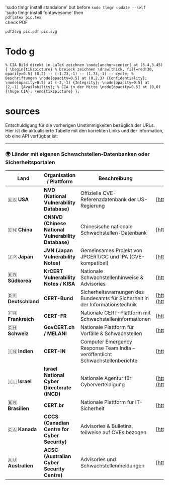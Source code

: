 
'sudo tlmgr install standalone' but before `sudo tlmgr update --self`  
'sudo tlmgr install fontawesome'
then  
`pdflatex pic.tex`  
check PDF  

`pdf2svg pic.pdf pic.svg`  

# Todo g
`
      % CIA Bild direkt in LaTeX zeichnen
      \node[anchor=center] at (5.4,3.45) {
        \begin{tikzpicture}
            % Dreieck zeichnen
            \draw[thick, fill=red!30, opacity=0.5] (0,2) -- (-1.73,-1) -- (1.73,-1) -- cycle;
            % Beschriftungen
            \node[opacity=0.5] at (0,2.3) {Confidentiality};
            \node[opacity=0.5] at (-2,-1) {Integrity};
            \node[opacity=0.5] at (2,-1) {Availability};
            % CIA in der Mitte
            \node[opacity=0.5] at (0,0) {\huge CIA};
        \end{tikzpicture}
    };
`

# sources
Entschuldigung für die vorherigen Unstimmigkeiten bezüglich der URLs. Hier ist die aktualisierte Tabelle mit den korrekten Links und der Information, ob eine API verfügbar ist:

---

### 🌍 **Länder mit eigenen Schwachstellen-Datenbanken oder Sicherheitsportalen**

| **Land** | **Organisation / Plattform** | **Beschreibung** | **URL** | **API verfügbar** |
|----------|------------------------------|------------------|---------|-------------------|
| 🇺🇸 **USA** | **NVD (National Vulnerability Database)** | Offizielle CVE-Referenzdatenbank der US-Regierung | [https://nvd.nist.gov](https://nvd.nist.gov) | ✅ Ja |
| 🇨🇳 **China** | **CNNVD (Chinese National Vulnerability Database)** | Chinesische nationale Schwachstellen-Datenbank | [http://www.cnnvd.org.cn](http://www.cnnvd.org.cn) | ❌ Nein |
| 🇯🇵 **Japan** | **JVN (Japan Vulnerability Notes)** | Gemeinsames Projekt von JPCERT/CC und IPA (CVE-kompatibel) | [https://jvn.jp](https://jvn.jp) | ⚠️ Eingeschränkt |
| 🇰🇷 **Südkorea** | **KrCERT Vulnerability Notes / KISA** | Nationale Schwachstellenhinweise & Advisories | [https://www.krcert.or.kr](https://www.krcert.or.kr) | ❌ Nein |
| 🇩🇪 **Deutschland** | **CERT-Bund** | Sicherheitswarnungen des Bundesamts für Sicherheit in der Informationstechnik | [https://www.bsi.bund.de/EN/CERT-Bund](https://www.bsi.bund.de/EN/CERT-Bund) | ⚠️ Eingeschränkt |
| 🇫🇷 **Frankreich** | **CERT-FR** | Nationale CERT-Plattform mit Schwachstelleninformationen | [https://www.cert.ssi.gouv.fr](https://www.cert.ssi.gouv.fr) | ❌ Nein |
| 🇨🇭 **Schweiz** | **GovCERT.ch / MELANI** | Nationale Plattform für Vorfälle & Schwachstellen | [https://www.govcert.ch](https://www.govcert.ch) | ❌ Nein |
| 🇮🇳 **Indien** | **CERT-IN** | Computer Emergency Response Team India – veröffentlicht Schwachstellenberichte | [https://www.cert-in.org.in](https://www.cert-in.org.in) | ❌ Nein |
| 🇮🇱 **Israel** | **Israel National Cyber Directorate (INCD)** | Nationale Agentur für Cyberverteidigung | [https://www.gov.il/en/departments/israel_national_cyber_directorate](https://www.gov.il/en/departments/israel_national_cyber_directorate) | ❌ Nein |
| 🇧🇷 **Brasilien** | **CERT.br** | Nationale Plattform für IT-Sicherheit | [https://www.cert.br](https://www.cert.br) | ❌ Nein |
| 🇨🇦 **Kanada** | **CCCS (Canadian Centre for Cyber Security)** | Advisories & Bulletins, teilweise auf CVEs bezogen | [https://www.cyber.gc.ca](https://www.cyber.gc.ca) | ❌ Nein |
| 🇦🇺 **Australien** | **ACSC (Australian Cyber Security Centre)** | Advisories und Schwachstellenmeldungen | [https://www.cyber.gov.au](https://www.cyber.gov.au) | ❌ Nein |
